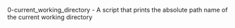 0-current_working_directory - A script that prints the absolute path name of the current working directory
